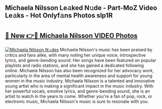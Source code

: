 ## Michaela Nilsson Le𝚊ked N𝚞de - Part-MoZ Video Le𝚊ks - Hot Onlyf𝚊ns Photos slp1R

# <h2><a href="http://ab36379.deff.icu/?id=Michaela+Nilsson">🔗 New 👉🔴 Michaela Nilsson VIDEO Photos</a></h2>

[![Michaela Nilsson N𝚞des](https://i.imgur.com/rIISA9y.gif)](http://ab36379.deff.icu/?id=Michaela+Nilsson)
Michaela Nilsson's music has been praised by critics and fans alike, with many noting her unique voice, introspective lyrics, and genre-bending sound. Her songs have been featured on popular playlists and radio stations, and she has gained a dedicated following online. Michaela Nilsson has also been recognized for her advocacy work, particularly in the area of mental health awareness and support for young women in the music industry. Michaela Nilsson is a talented and innovative young artist who is making a significant impact in the music industry. With her powerful vocals, emotive lyrics, and genre-bending sound, she is an artist to watch in the years to come. Whether you're a fan of pop, rock, or electronic music, Michaela Nilsson's music is sure to resonate with you.
